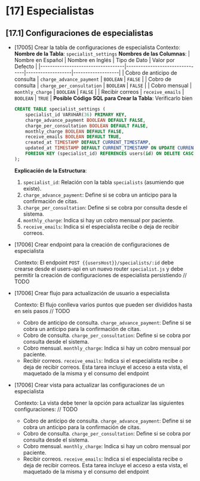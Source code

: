 # [17] Especialistas

## [17.1] Configuraciones de especialistas

- [17005] Crear la tabla de configuraciones de especialista
  Contexto:
  **Nombre de la Tabla**: `specialist_settings`
  **Nombres de las Columnas**:
  | Nombre en Español | Nombre en Inglés | Tipo de Dato | Valor por Defecto |
  |-----------------------------------|--------------------------------|-------------------|-------------------|
  | Cobro de anticipo de consulta | `charge_advance_payment` | `BOOLEAN` | `FALSE` |
  | Cobro de consulta | `charge_per_consultation` | `BOOLEAN` | `FALSE` |
  | Cobro mensual | `monthly_charge` | `BOOLEAN` | `FALSE` |
  | Recibir correos | `receive_emails` | `BOOLEAN` | `TRUE` |
  **Posible Código SQL para Crear la Tabla**:
  Verificarlo bien

  ```sql
  CREATE TABLE specialist_settings (
      specialist_id VARVHAR(36) PRIMARY KEY,
      charge_advance_payment BOOLEAN DEFAULT FALSE,
      charge_per_consultation BOOLEAN DEFAULT FALSE,
      monthly_charge BOOLEAN DEFAULT FALSE,
      receive_emails BOOLEAN DEFAULT TRUE,
      created_at TIMESTAMP DEFAULT CURRENT_TIMESTAMP,
      updated_at TIMESTAMP DEFAULT CURRENT_TIMESTAMP ON UPDATE CURRENT_TIMESTAMP,
      FOREIGN KEY (specialist_id) REFERENCES users(id) ON DELETE CASCADE
  );
  ```

  **Explicación de la Estructura**:

  1. `specialist_id`: Relación con la tabla `specialists` (asumiendo que existe).
  2. `charge_advance_payment`: Define si se cobra un anticipo para la confirmación de citas.
  3. `charge_per_consultation`: Define si se cobra por consulta desde el sistema.
  4. `monthly_charge`: Indica si hay un cobro mensual por paciente.
  5. `receive_emails`: Indica si el especialista recibe o deja de recibir correos.

- [17006] Crear endpoint para la creación de configuraciones de especialista

  Contexto: El endpoint `POST {{usersHost}}/specialists/:id` debe crearse desde el users-api en un nuevo router `specialist.js` y debe permitir la creación de configuraciones de especialista persistiendo
  // TODO

- [17006] Crear flujo para actualización de usuario a especialista

  Contexto: El flujo conlleva varios puntos que pueden ser divididos hasta en seis pasos
  // TODO

  - Cobro de anticipo de consulta. `charge_advance_payment`: Define si se cobra un anticipo para la confirmación de citas.
  - Cobro de consulta. `charge_per_consultation`: Define si se cobra por consulta desde el sistema.
  - Cobro mensual. `monthly_charge`: Indica si hay un cobro mensual por paciente.
  - Recibir correos. `receive_emails`: Indica si el especialista recibe o deja de recibir correos.
    Esta tarea incluye el acceso a esta vista, el maquetado de la misma y el consumo del endpoint

- [17006] Crear vista para actualizar las configuraciones de un especialista

  Contexto: La vista debe tener la opción para actualizar las siguientes configuraciones:
  // TODO

  - Cobro de anticipo de consulta. `charge_advance_payment`: Define si se cobra un anticipo para la confirmación de citas.
  - Cobro de consulta. `charge_per_consultation`: Define si se cobra por consulta desde el sistema.
  - Cobro mensual. `monthly_charge`: Indica si hay un cobro mensual por paciente.
  - Recibir correos. `receive_emails`: Indica si el especialista recibe o deja de recibir correos.
    Esta tarea incluye el acceso a esta vista, el maquetado de la misma y el consumo del endpoint
